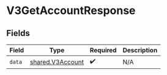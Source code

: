 # V3GetAccountResponse


## Fields

| Field                                                | Type                                                 | Required                                             | Description                                          |
| ---------------------------------------------------- | ---------------------------------------------------- | ---------------------------------------------------- | ---------------------------------------------------- |
| `data`                                               | [shared.V3Account](../../models/shared/v3account.md) | :heavy_check_mark:                                   | N/A                                                  |